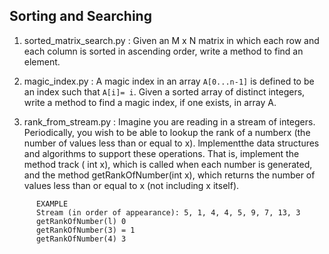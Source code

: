 ## Sorting and Searching

1. sorted_matrix_search.py : Given an M x N matrix in which each row and each column is sorted in ascending order, write a method to find an element.

2. magic_index.py : A magic index in an array `A[0...n-1]` is defined to be an index such that `A[i]= i`. Given a sorted array of distinct integers, write a method to find a magic index, if one exists, in array A.

3. rank_from_stream.py : Imagine you are reading in a stream of integers. Periodically, you wish to be able to lookup the rank of a numberx (the number of values less than or equal to x). lmplementthe data structures and algorithms to support these operations. That is, implement the method track ( int x), which is called when each number is generated, and the method getRankOfNumber(int x), which returns the number of values less than or equal to x (not including x itself). 
```
      EXAMPLE
      Stream (in order of appearance): 5, 1, 4, 4, 5, 9, 7, 13, 3
      getRankOfNumber(l) 0
      getRankOfNumber(3) = 1
      getRankOfNumber(4) 3
```
